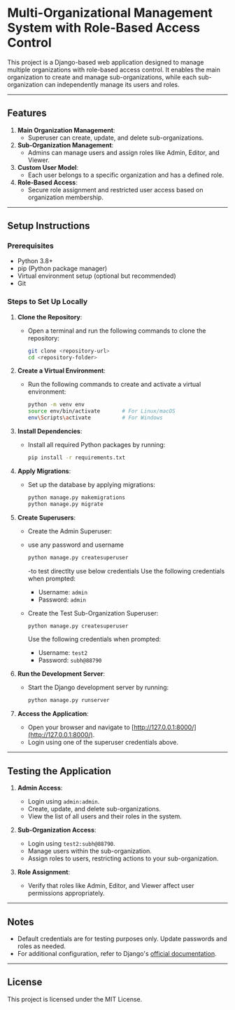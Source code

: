 # Multi-Organizational Management System with Role-Based Access Control

This project is a Django-based web application designed to manage multiple organizations with role-based access control. It enables the main organization to create and manage sub-organizations, while each sub-organization can independently manage its users and roles.

---

## Features
1. **Main Organization Management**:
   - Superuser can create, update, and delete sub-organizations.
2. **Sub-Organization Management**:
   - Admins can manage users and assign roles like Admin, Editor, and Viewer.
3. **Custom User Model**:
   - Each user belongs to a specific organization and has a defined role.
4. **Role-Based Access**:
   - Secure role assignment and restricted user access based on organization membership.

---

## Setup Instructions

### Prerequisites
- Python 3.8+
- pip (Python package manager)
- Virtual environment setup (optional but recommended)
- Git

### Steps to Set Up Locally

1. **Clone the Repository**:
   - Open a terminal and run the following commands to clone the repository:
     ```bash
     git clone <repository-url>
     cd <repository-folder>
     ```

2. **Create a Virtual Environment**:
   - Run the following commands to create and activate a virtual environment:
     ```bash
     python -m venv env
     source env/bin/activate       # For Linux/macOS
     env\Scripts\activate          # For Windows
     ```

3. **Install Dependencies**:
   - Install all required Python packages by running:
     ```bash
     pip install -r requirements.txt
     ```

4. **Apply Migrations**:
   - Set up the database by applying migrations:
     ```bash
     python manage.py makemigrations
     python manage.py migrate
     ```

5. **Create Superusers**:
   - Create the Admin Superuser:
   - use any password and username 
   
     ```bash
     python manage.py createsuperuser
     ```
     -to test directlty use below credentials
     Use the following credentials when prompted:
     - Username: `admin`
     - Password: `admin`
   - Create the Test Sub-Organization Superuser:
     ```bash
     python manage.py createsuperuser
     ```
     Use the following credentials when prompted:
     - Username: `test2`
     - Password: `subh@88790`

6. **Run the Development Server**:
   - Start the Django development server by running:
     ```bash
     python manage.py runserver
     ```

7. **Access the Application**:
   - Open your browser and navigate to [http://127.0.0.1:8000/](http://127.0.0.1:8000/).
   - Login using one of the superuser credentials above.

---

## Testing the Application
1. **Admin Access**:
   - Login using `admin:admin`.
   - Create, update, and delete sub-organizations.
   - View the list of all users and their roles in the system.

2. **Sub-Organization Access**:
   - Login using `test2:subh@88790`.
   - Manage users within the sub-organization.
   - Assign roles to users, restricting actions to your sub-organization.

3. **Role Assignment**:
   - Verify that roles like Admin, Editor, and Viewer affect user permissions appropriately.

---

## Notes
- Default credentials are for testing purposes only. Update passwords and roles as needed.
- For additional configuration, refer to Django's [official documentation](https://docs.djangoproject.com/).

---

## License
This project is licensed under the MIT License.
